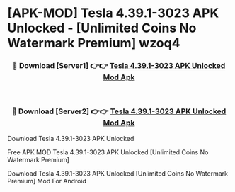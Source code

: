 # [APK-MOD] Tesla 4.39.1-3023 APK Unlocked - [Unlimited Coins No Watermark Premium] wzoq4



<div align="center">
<h3>🔴 Download [Server1] 👉👉 <a href="https://momento.my/?title=Tesla_4.39.1-3023_APK_Unlocked">Tesla 4.39.1-3023 APK Unlocked Mod Apk</a></h3><br>

<h3>🔴 Download [Server2] 👉👉 <a href="https://momento.my/?title=Tesla_4.39.1-3023_APK_Unlocked">Tesla 4.39.1-3023 APK Unlocked Mod Apk</a></h3>
</div>



Download Tesla 4.39.1-3023 APK Unlocked 

Free APK MOD Tesla 4.39.1-3023 APK Unlocked [Unlimited Coins No Watermark Premium]

Download Tesla 4.39.1-3023 APK Unlocked [Unlimited Coins No Watermark Premium] Mod For Android
